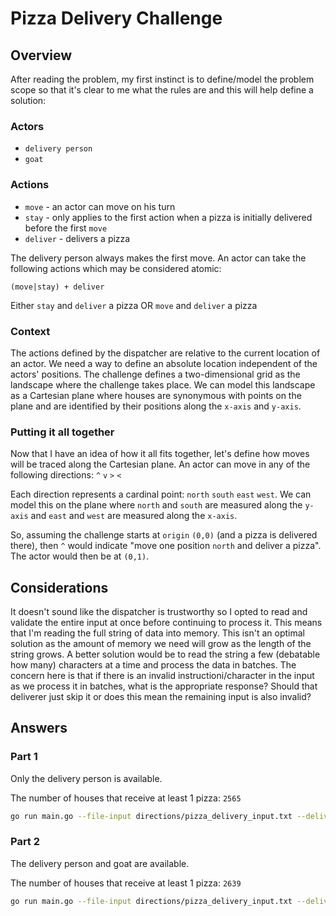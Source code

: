 # Pizza Delivery Challenge

## Overview

After reading the problem, my first instinct is to define/model the problem scope so
that it's clear to me what the rules are and this will help define a solution:

### Actors
 - `delivery person`
 - `goat`

### Actions
- `move` - an actor can move on his turn
- `stay` - only applies to the first action when a pizza is initially delivered before the first `move`
- `deliver` - delivers a pizza

The delivery person always makes the first move. An actor can take the following actions which may be considered atomic:
```
(move|stay) + deliver
```
Either `stay` and `deliver` a pizza OR `move` and `deliver` a pizza

### Context

The actions defined by the dispatcher are relative to the current location of an actor. We need a way to define an absolute location independent of the actors' positions. The challenge defines a two-dimensional grid as the landscape where the challenge takes place. We can model this landscape as a Cartesian plane where houses are synonymous with points on the plane and are identified by their positions along the `x-axis` and `y-axis`.

### Putting it all together

Now that I have an idea of how it all fits together, let's define how moves will be traced along the Cartesian plane. An actor can move in any of the following directions: `^` `v` `>` `<`

Each direction represents a cardinal point: `north` `south` `east` `west`. We can model this on the plane where `north` and `south` are measured along the `y-axis` and `east` and `west` are measured along the `x-axis`.

So, assuming the challenge starts at `origin` `(0,0)` (and a pizza is delivered there), then `^` would indicate "move one position `north` and deliver a pizza". The actor would then be at `(0,1)`.

## Considerations

It doesn't sound like the dispatcher is trustworthy so I opted to read and validate the entire input at once before continuing to process it. This means that I'm reading the full string of data into memory. This isn't an optimal solution as the amount of memory we need will grow as the length of the string grows. A better solution would be to read the string a few (debatable how many) characters at a time and process the data in batches. The concern here is that if there is an invalid instructioni/character in the input as we process it in batches, what is the appropriate response? Should that deliverer just skip it or does this mean the remaining input is also invalid?

## Answers

### Part 1

Only the delivery person is available.

The number of houses that receive at least 1 pizza: `2565`

```bash
go run main.go --file-input directions/pizza_delivery_input.txt --deliverer-count 1
```

### Part 2

The delivery person and goat are available.

The number of houses that receive at least 1 pizza: `2639`

```bash
go run main.go --file-input directions/pizza_delivery_input.txt --deliverer-count 2
```
